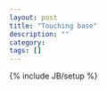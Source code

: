 ```yaml
---
layout: post
title: "Touching base"
description: ""
category: 
tags: []
---
```

{% include JB/setup %}
